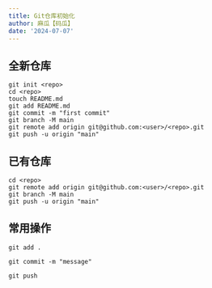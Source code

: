 ```yaml
---
title: Git仓库初始化
author: 麻瓜【码瓜】
date: '2024-07-07'
---  
```

## 全新仓库  
```  
git init <repo>
cd <repo>
touch README.md
git add README.md
git commit -m "first commit"
git branch -M main
git remote add origin git@github.com:<user>/<repo>.git
git push -u origin "main"
```  
## 已有仓库
```
cd <repo>
git remote add origin git@github.com:<user>/<repo>.git
git branch -M main
git push -u origin "main"
```  
## 常用操作
```
git add .  
```  
```  
git commit -m "message"
```  
```  
git push
```  

